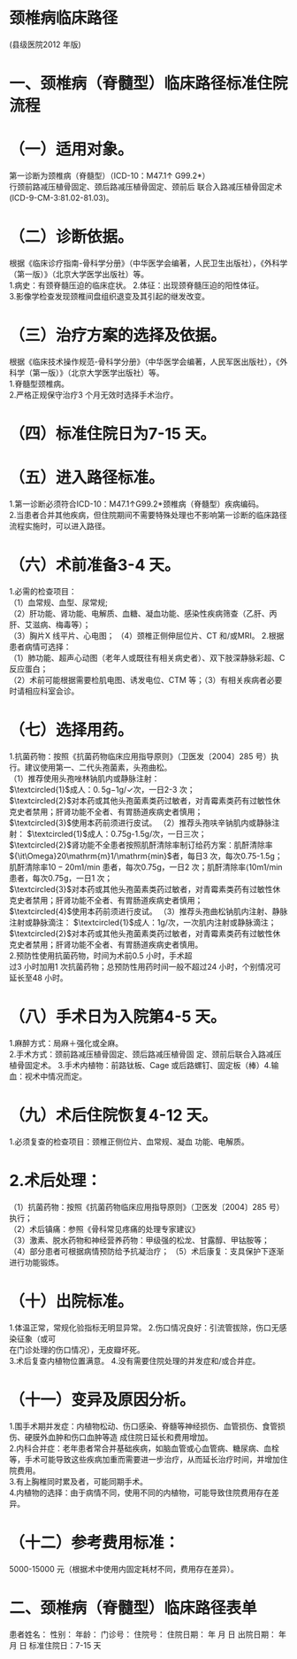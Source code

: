 # 颈椎病临床路径  
(县级医院2012 年版)  
# 一、颈椎病（脊髓型）临床路径标准住院流程  
# （一）适用对象。  
第一诊断为颈椎病（脊髓型）（ICD-10：M47.1↑ G99.2\*）  
行颈前路减压植骨固定、颈后路减压植骨固定、颈前后 联合入路减压植骨固定术(ICD-9-CM-3:81.02-81.03)。  
# （二）诊断依据。  
根据《临床诊疗指南-骨科学分册》（中华医学会编著，人民卫生出版社），《外科学（第一版）》（北京大学医学出版社）等。  
1.病史：有颈脊髓压迫的临床症状。 2.体征：出现颈脊髓压迫的阳性体征。  
3.影像学检查发现颈椎间盘组织退变及其引起的继发改变。  
# （三）治疗方案的选择及依据。  
根据《临床技术操作规范-骨科学分册》（中华医学会编著，人民军医出版社），《外科学（第一版）》（北京大学医学出版社）等。  
1.脊髓型颈椎病。  
2.严格正规保守治疗3 个月无效时选择手术治疗。  
# （四）标准住院日为7-15 天。  
# （五）进入路径标准。  
1.第一诊断必须符合ICD-10：M47.1↑G99.2\*颈椎病（脊髓型）疾病编码。  
2.当患者合并其他疾病，但住院期间不需要特殊处理也不影响第一诊断的临床路径流程实施时，可以进入路径。  
# （六）术前准备3-4 天。  
1.必需的检查项目：  
（1）血常规、血型、尿常规;  
（2）肝功能、肾功能、电解质、血糖、凝血功能、感染性疾病筛查（乙肝、丙肝、艾滋病、梅毒等）；  
（3）胸片X 线平片、心电图； （4）颈椎正侧伸屈位片、CT 和/或MRI。 2.根据患者病情可选择：  
（1）肺功能、超声心动图（老年人或既往有相关病史者）、双下肢深静脉彩超、C 反应蛋白；  
（2）术前可能根据需要检肌电图、诱发电位、CTM 等；（3）有相关疾病者必要时请相应科室会诊。  
# （七）选择用药。  
1.抗菌药物：按照《抗菌药物临床应用指导原则》（卫医发〔2004〕285 号）执行。建议使用第一、二代头孢菌素，头孢曲松。  
（1）推荐使用头孢唑林钠肌内或静脉注射：  
$\textcircled{1}$成人：$0.\,5\mathrm{g}{-1}\mathrm{g}/\mathrm{\checkmark}$次，一日2-3 次；  
$\textcircled{2}$对本药或其他头孢菌素类药过敏者，对青霉素类药有过敏性休克史者禁用；肝肾功能不全者、有胃肠道疾病史者慎用；  
$\textcircled{3}$使用本药前须进行皮试。 （2）推荐头孢呋辛钠肌内或静脉注射： $\textcircled{1}$成人：0.75g-1.5g/次，一日三次；  
$\textcircled{2}$肾功能不全患者按照肌酐清除率制订给药方案：肌酐清除率${\it\Omega}20\mathrm{m}1/\mathrm{min}$者，每日3 次，每次0.75-1.5g；肌酐清除率$10{-}20\mathrm{m}1/\mathrm{min}$ 患者，每次0.75g，一日2 次；肌酐清除率$\mathrm{\langle10m1/min}$ 患者，每次0.75g，一日1 次；  
$\textcircled{3}$对本药或其他头孢菌素类药过敏者，对青霉素类药有过敏性休克史者禁用；肝肾功能不全者、有胃肠道疾病史者慎用；  
$\textcircled{4}$使用本药前须进行皮试。 （3）推荐头孢曲松钠肌内注射、静脉注射或静脉滴注： $\textcircled{1}$成人：1g/次，一次肌内注射或静脉滴注；  
$\textcircled{2}$对本药或其他头孢菌素类药过敏者，对青霉素类药有过敏性休克史者禁用；肝肾功能不全者、有胃肠道疾病史者慎用。  
2.预防性使用抗菌药物，时间为术前0.5 小时，手术超  
过3 小时加用1 次抗菌药物；总预防性用药时间一般不超过24 小时，个别情况可延长至48 小时。  
# （八）手术日为入院第4-5 天。  
1.麻醉方式：局麻＋强化或全麻。  
2.手术方式：颈前路减压植骨固定、颈后路减压植骨固 定、颈前后联合入路减压植骨固定术。 3.手术内植物：前路钛板、Cage 或后路螺钉、固定板（棒）4.输血：视术中情况而定。  
# （九）术后住院恢复4-12 天。  
1.必须复查的检查项目：颈椎正侧位片、血常规、凝血 功能、电解质。  
# 2.术后处理：  
（1）抗菌药物：按照《抗菌药物临床应用指导原则》（卫医发〔2004〕285 号）执行；  
（2）术后镇痛：参照《骨科常见疼痛的处理专家建议》  
（3）激素、脱水药物和神经营养药物：甲级强的松龙、甘露醇、甲钴胺等；  
（4）部分患者可根据病情预防给予抗凝治疗； （5）术后康复：支具保护下逐渐进行功能锻炼。  
# （十）出院标准。  
1.体温正常，常规化验指标无明显异常。 2.伤口情况良好：引流管拔除，伤口无感染征象（或可  
在门诊处理的伤口情况），无皮瓣坏死。  
3.术后复查内植物位置满意。 4.没有需要住院处理的并发症和/或合并症。  
# （十一）变异及原因分析。  
1.围手术期并发症：内植物松动、伤口感染、脊髓等神经损伤、血管损伤、食管损伤、硬膜外血肿和伤口血肿等造 成住院日延长和费用增加。  
2.内科合并症：老年患者常合并基础疾病，如脑血管或心血管病、糖尿病、血栓等，手术可能导致这些疾病加重而需要进一步治疗，从而延长治疗时间，并增加住院费用。  
3.有上胸椎同时累及者，可能同期手术。  
4.内植物的选择：由于病情不同，使用不同的内植物，可能导致住院费用存在差异。  
# （十二）参考费用标准：  
5000-15000 元（根据术中使用内固定耗材不同，费用存在差异）。  
# 二、颈椎病（脊髓型）临床路径表单  
患者姓名：        性别：   年龄：   门诊号：        住院号：           住院日期：   年   月   日     出院日期：   年   月   日   标准住院日：7-15 天  
